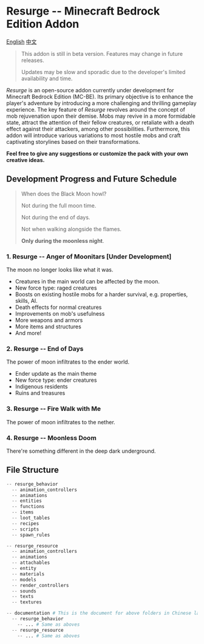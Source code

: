 # Resurge -- Minecraft Bedrock Edition Addon

[English](https://github.com/SanJerry007/Resurge-Minecraft-Bedrock-Edition-Addon/tree/main/README-en.md)     [中文](https://github.com/SanJerry007/Resurge-Minecraft-Bedrock-Edition-Addon/tree/main/README.md)

> This addon is still in beta version. Features may change in future releases.
>
> Updates may be slow and sporadic due to the developer's limited availability and time.

*Resurge* is an open-source addon currently under development for Minecraft Bedrock Edition (MC-BE). Its primary objective is to enhance the player's adventure by introducing a more challenging and thrilling gameplay experience. The key feature of *Resurge* revolves around the concept of mob rejuvenation upon their demise. Mobs may revive in a more formidable state, attract the attention of their fellow creatures, or retaliate with a death effect against their attackers, among other possibilities. Furthermore, this addon will introduce various variations to most hostile mobs and craft captivating storylines based on their transformations.

**Feel free to give any suggestions or customize the pack with your own creative ideas.**


## Development Progress and Future Schedule

> When does the Black Moon howl?
>
> Not during the full moon time.
>
> Not during the end of days.
>
> Not when walking alongside the flames.
>
> **Only during the moonless night**.

### 1. Resurge -- Anger of Moonitars [Under Development]

The moon no longer looks like what it was. 

- Creatures in the main world can be affected by the moon.
- New force type: raged creatures
- Boosts on existing hostile mobs for a harder survival, e.g. properties, skills, AI.
- Death effects for normal creatures
- Improvements on mob's usefulness
- More weapons and armors
- More items and structures
- And more!

### 2. Resurge -- End of Days

The power of moon infiltrates to the ender world.

- Ender update as the main theme
- New force type: ender creatures
- Indigenous residents
- Ruins and treasures

### 3. Resurge -- Fire Walk with Me

The power of moon infiltrates to the nether.

### 4. Resurge -- Moonless Doom

There're something different in the deep dark underground.



## File Structure

```python
-- resurge_behavior
  -- animation_controllers
  -- animations
  -- entities
  -- functions
  -- items
  -- loot_tables
  -- recipes
  -- scripts
  -- spawn_rules

-- resurge_resource
  -- animation_controllers
  -- animations
  -- attachables
  -- entity
  -- materials
  -- models
  -- render_controllers
  -- sounds
  -- texts
  -- textures

-- documentation # This is the document for above folders in Chinese language, only changes are recorded
  -- resurge_behavior
    -- ... # Same as aboves
  -- resurge_resource
    -- ... # Same as aboves
```

